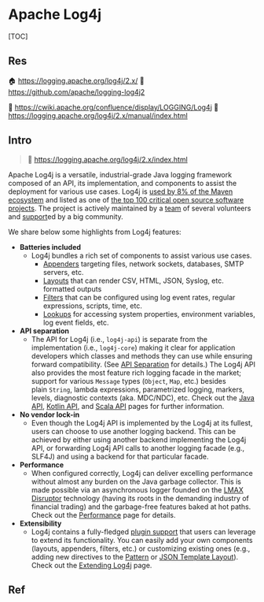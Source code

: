 # Apache Log4j

[TOC]



## Res
🏠 https://logging.apache.org/log4j/2.x/
🚧 https://github.com/apache/logging-log4j2

📂 https://cwiki.apache.org/confluence/display/LOGGING/Log4j
📂 https://logging.apache.org/log4j/2.x/manual/index.html




## Intro
> 🔗 https://logging.apache.org/log4j/2.x/index.html

Apache Log4j is a versatile, industrial-grade Java logging framework composed of an API, its implementation, and components to assist the deployment for various use cases. Log4j is [used by 8% of the Maven ecosystem](https://security.googleblog.com/2021/12/apache-log4j-vulnerability.html) and listed as one of [the top 100 critical open source software projects](https://docs.google.com/spreadsheets/d/1ONZ4qeMq8xmeCHX03lIgIYE4MEXVfVL6oj05lbuXTDM/edit#gid=1024997528). The project is actively maintained by a [team](https://logging.apache.org/log4j/2.x/team.html) of several volunteers and [support](https://logging.apache.org/log4j/2.x/support.html)ed by a big community.

We share below some highlights from Log4j features:
- **Batteries included**
	- Log4j bundles a rich set of components to assist various use cases.
		- [Appenders](https://logging.apache.org/log4j/2.x/manual/appenders.html) targeting files, network sockets, databases, SMTP servers, etc.
		- [Layouts](https://logging.apache.org/log4j/2.x/manual/layouts.html) that can render CSV, HTML, JSON, Syslog, etc. formatted outputs
		- [Filters](https://logging.apache.org/log4j/2.x/manual/filters.html) that can be configured using log event rates, regular expressions, scripts, time, etc.
		- [Lookups](https://logging.apache.org/log4j/2.x/manual/lookups.html) for accessing system properties, environment variables, log event fields, etc.
- **API separation**
	- The API for Log4j (i.e., `log4j-api`) is separate from the implementation (i.e., `log4j-core`) making it clear for application developers which classes and methods they can use while ensuring forward compatibility. (See [API Separation](https://logging.apache.org/log4j/2.x/manual/api-separation.html) for details.) The Log4j API also provides the most feature rich logging facade in the market; support for various `Message` types (`Object`, `Map`, etc.) besides plain `String`, lambda expressions, parametrized logging, markers, levels, diagnostic contexts (aka. MDC/NDC), etc. Check out the [Java API](https://logging.apache.org/log4j/2.x/manual/api.html), [Kotlin API](https://logging.apache.org/log4j/kotlin), and [Scala API](https://logging.apache.org/log4j/scala) pages for further information.
- **No vendor lock-in**
	- Even though the Log4j API is implemented by the Log4j at its fullest, users can choose to use another logging backend. This can be achieved by either using another backend implementing the Log4j API, or forwarding Log4j API calls to another logging facade (e.g., SLF4J) and using a backend for that particular facade.
- **Performance**
	- When configured correctly, Log4j can deliver excelling performance without almost any burden on the Java garbage collector. This is made possible via an asynchronous logger founded on the [LMAX Disruptor](https://lmax-exchange.github.io/disruptor/) technology (having its roots in the demanding industry of financial trading) and the garbage-free features baked at hot paths. Check out the [Performance](https://logging.apache.org/log4j/2.x/performance.html) page for details.
- **Extensibility**
	- Log4j contains a fully-fledged [plugin support](https://logging.apache.org/log4j/2.x/manual/plugins.html) that users can leverage to extend its functionality. You can easily add your own components (layouts, appenders, filters, etc.) or customizing existing ones (e.g., adding new directives to the [Pattern](https://logging.apache.org/log4j/2.x/manual/layouts.html#PatternLayout) or [JSON Template Layout](https://logging.apache.org/log4j/2.x/manual/json-template-layout.html#extending)). Check out the [Extending Log4j](https://logging.apache.org/log4j/2.x/manual/extending.html) page.



## Ref
[什么是 Log4j 漏洞？ | IBM]: https://www.ibm.com/cn-zh/topics/log4j
